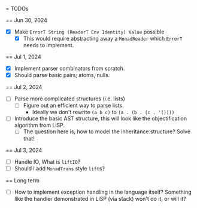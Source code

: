  = TODOs

 == Jun 30, 2024

 - [x] Make `ErrorT String (ReaderT Env Identity) Value` possible
   - [x] This would require abstracting away a `MonadReader` which
     `ErrorT` needs to implement.

== Jul 1, 2024

 - [x] Implement parser combinators from scratch.
 - [x] Should parse basic pairs, atoms, nulls.

== Jul 2, 2024
 - [ ] Parse more complicated structures (i.e. lists)
   - [ ] Figure out an efficient way to parse lists.
     - Ideally we don't rewrite `(a b c)` to `(a . (b . (c . '())))`
 - [ ] Introduce the basic AST structure, this will look like the objectification
   algorithm from LiSP.
     - [ ] The question here is, how to model the inheritance structure? Solve that!

== Jul 3, 2024

 - [ ] Handle IO, What is `liftIO`?
 - [ ] Should I add `MonadTrans` style `lift`s?

== Long term

 - [ ] How to implement exception handling in the language itself?
   Something like the handler demonstrated in LiSP (via stack) won't
   do it, or will it?
